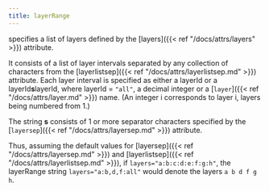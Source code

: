 ```yaml
---
title: layerRange
---
```

specifies a list of layers defined by the [layers]({{< ref "/docs/attrs/layers" >}}) attribute.

It consists of a list of layer intervals separated by any collection of
characters from the [layerlistsep]({{< ref "/docs/attrs/layerlistsep.md" >}}) attribute. Each layer
interval is specified as either a layerId or a layerId**s**layerId, where
layerId = `"all"`, a decimal integer or a [`layer`]({{< ref "/docs/attrs/layer.md" >}}) name. (An integer i
corresponds to layer i, layers being numbered from 1.)

The string **s** consists of 1 or more separator characters specified by the
[`layersep`]({{< ref "/docs/attrs/layersep.md" >}}) attribute.

Thus, assuming the default values for [layersep]({{< ref "/docs/attrs/layersep.md" >}}) and
[layerlistsep]({{< ref "/docs/attrs/layerlistsep.md" >}}), if `layers="a:b:c:d:e:f:g:h"`, the
layerRange string `layers="a:b,d,f:all"` would denote the layers `a b d f g
h`.
